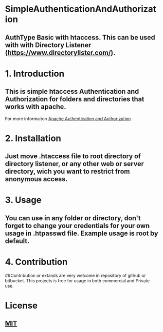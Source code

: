# SimpleAuthenticationAndAuthorization
## AuthType Basic with htaccess. This can be used with with Directory Listener (https://www.directorylister.com/).

# 1. Introduction
## This is simple htaccess Authentication and Authorization for folders and directories that works with apache.
For more informaiton [Apache Authentication and Authorization](http://httpd.apache.org/docs/current/howto/auth.html)

# 2. Installation
## Just move .htaccess file to root directory of directory listener, or any other web or server directory, wich you want to restrict from anonymous access.

# 3. Usage
## You can use in any folder or directory, don't forget to change your credentials for your own usage in .htpasswd file. Example usage is root by default.

# 4. Contribution
##Contribution or extands are very welcome in repository of github or bitbucket. This projects is free for usage in both commercial and Private use.

# License
## [MIT](https://choosealicense.com/licenses/mit/)
